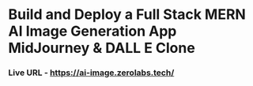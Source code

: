 # Build and Deploy a Full Stack MERN AI Image Generation App  MidJourney & DALL E Clone

### Live URL - https://ai-image.zerolabs.tech/
